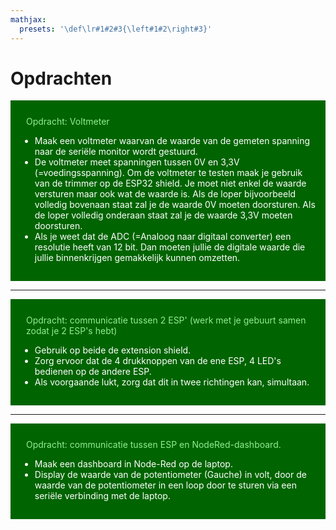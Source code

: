 ```yaml
---
mathjax:
  presets: '\def\lr#1#2#3{\left#1#2\right#3}'
---
```


# Opdrachten

<div style="background-color:darkgreen; text-align:left; vertical-align:left; padding:15px;">
<p style="color:lightgreen; margin:10px">
Opdracht: Voltmeter
<ul style="color: white;">
<li>Maak een voltmeter waarvan de waarde van de gemeten spanning naar de seriële monitor wordt gestuurd.
</li>
<li>De voltmeter meet spanningen tussen 0V en 3,3V (=voedingsspanning). Om de voltmeter te testen maak je gebruik van de trimmer op de ESP32 shield. Je moet niet enkel de waarde versturen maar ook wat de waarde is. Als de loper bijvoorbeeld volledig bovenaan staat zal je de waarde 0V moeten doorsturen. Als de loper volledig onderaan staat zal je de waarde 3,3V moeten doorsturen.</li>
<li>Als je weet dat de ADC (=Analoog naar digitaal converter) een resolutie heeft van 12 bit. Dan moeten jullie de digitale waarde die jullie binnenkrijgen gemakkelijk kunnen omzetten.
</li>
</ul>
</p>
</div>

***

<div style="background-color:darkgreen; text-align:left; vertical-align:left; padding:15px;">
<p style="color:lightgreen; margin:10px">
Opdracht: communicatie tussen 2 ESP' (werk met je gebuurt samen zodat je 2 ESP's hebt)
<ul style="color: white;">
<li>Gebruik op beide de extension shield. </li>
<li>Zorg ervoor dat de 4 drukknoppen van de ene ESP, 4 LED's bedienen op de andere ESP.</li>
<li>Als voorgaande lukt, zorg dat dit in twee richtingen kan, simultaan.</li>
</ul>
</p>
</div>

***

<div style="background-color:darkgreen; text-align:left; vertical-align:left; padding:15px;">
<p style="color:lightgreen; margin:10px">
Opdracht: communicatie tussen ESP en NodeRed-dashboard.
<ul style="color: white;">
<li>Maak een dashboard in Node-Red op de laptop.</li>
<li>Display de waarde van de potentiometer (Gauche) in volt, door de waarde van de potentiometer in een loop door te sturen via een seriële verbinding met de laptop.</li>

</ul>
</p>
</div>